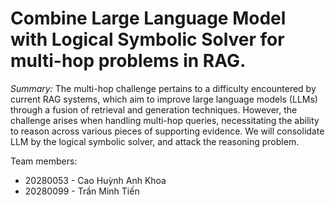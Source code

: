 # Combine Large Language Model with Logical Symbolic Solver for multi-hop problems in RAG.
*Summary:* The multi-hop challenge pertains to a difficulty encountered by current RAG systems, which aim to improve large language models (LLMs) through a fusion of retrieval and generation techniques. However, the challenge arises when handling multi-hop queries, necessitating the ability to reason across various pieces of supporting evidence. We will consolidate LLM by the logical symbolic solver, and attack the reasoning problem.

Team members:
- 20280053 -  Cao Huỳnh Anh Khoa
- 20280099  - Trần Minh Tiến